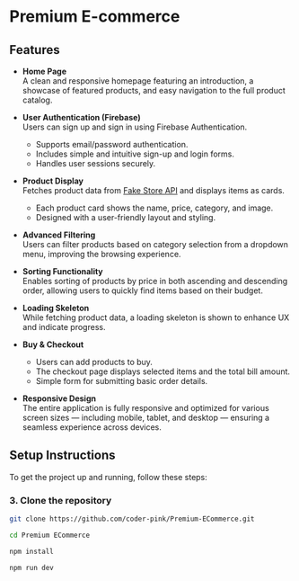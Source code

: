 # Premium E-commerce

## Features

- **Home Page**  
  A clean and responsive homepage featuring an introduction, a showcase of featured products, and easy navigation to the full product catalog.

- **User Authentication (Firebase)**  
  Users can sign up and sign in using Firebase Authentication.  
  - Supports email/password authentication.  
  - Includes simple and intuitive sign-up and login forms.  
  - Handles user sessions securely.

- **Product Display**  
  Fetches product data from [Fake Store API](https://fakestoreapi.com/products) and displays items as cards.  
  - Each product card shows the name, price, category, and image.  
  - Designed with a user-friendly layout and styling.

- **Advanced Filtering**  
  Users can filter products based on category selection from a dropdown menu, improving the browsing experience.

- **Sorting Functionality**  
  Enables sorting of products by price in both ascending and descending order, allowing users to quickly find items based on their budget.

- **Loading Skeleton**  
  While fetching product data, a loading skeleton is shown to enhance UX and indicate progress.

- **Buy & Checkout**  
  - Users can add products to buy.  
  - The checkout page displays selected items and the total bill amount.  
  - Simple form for submitting basic order details.

- **Responsive Design**  
  The entire application is fully responsive and optimized for various screen sizes — including mobile, tablet, and desktop — ensuring a seamless experience across devices.



## Setup Instructions

To get the project up and running, follow these steps:

### 3. Clone the repository

```bash
git clone https://github.com/coder-pink/Premium-ECommerce.git
```

```bash
cd Premium ECommerce
```

```bash
npm install
```

```bash
npm run dev
```
